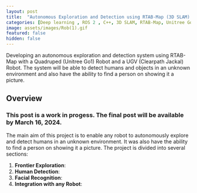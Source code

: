 ```yaml
---
layout: post
title:  "Autonomous Exploration and Detection using RTAB-Map (3D SLAM) with a Quadruped (Unitree Go1) and a UGV (Clearpath Jackal) Robot [Work in Progress]"
categories: [Deep learning , ROS 2 , C++, 3D SLAM, RTAB-Map, Unitree Go1, Clearpath Jackal, Frontier Exploration, Object Detection, YOLOv8]
image: assets/images/Rob(1).gif
featured: false
hidden: false
---
```

Developing an autonomous exploration and detection system using RTAB-Map with a Quadruped (Unitree Go1) Robot and a UGV (Clearpath Jackal) Robot. The system will be able to detect humans and objects in an unknown environment and also have the ability to find a person on showing it a picture.

## Overview
### This post is a work in progess. The final post will be available by March 16, 2024.
The main aim of this project is to enable any robot to autonomously explore and detect humans in an unknown environment. It was also have the ability to find a person on showing it a picture. The project is divided into several sections:
1. **Frontier Exploration**:
2. **Human Detection**:
3. **Facial Recognition**:
4. **Integration with any Robot**: